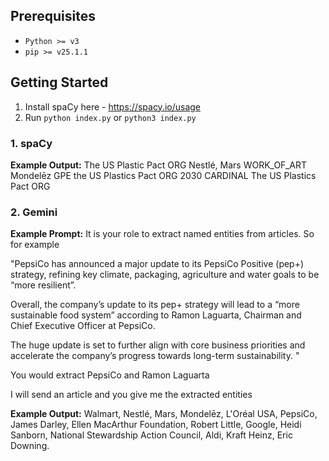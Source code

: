 ## Prerequisites
- `Python >= v3`
- `pip >= v25.1.1`

## Getting Started
1. Install spaCy here - https://spacy.io/usage
2. Run `python index.py` or `python3 index.py`

### 1. spaCy
**Example Output:** 
The US Plastic Pact ORG
Nestlé, Mars WORK_OF_ART
Mondelēz GPE
the US Plastics Pact ORG
2030 CARDINAL
The US Plastics Pact ORG

### 2. Gemini
**Example Prompt:** 
It is your role to extract named entities from articles. So for example

"PepsiCo has announced a major update to its PepsiCo Positive (pep+) strategy, refining key climate, packaging, agriculture and water goals to be “more resilient”.

Overall, the company’s update to its pep+ strategy will lead to a “more sustainable food system” according to Ramon Laguarta, Chairman and Chief Executive Officer at PepsiCo.

The huge update is set to further align with core business priorities and accelerate the company’s progress towards long-term sustainability. "

You would extract PepsiCo and Ramon Laguarta

I will send an article and you give me the extracted entities

**Example Output:** 
Walmart, Nestlé, Mars, Mondelēz, L'Oréal USA, PepsiCo, James Darley, Ellen MacArthur Foundation, Robert Little, Google, Heidi Sanborn, National Stewardship Action Council, Aldi, Kraft Heinz, Eric Downing.
